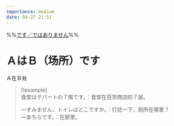 ```yaml
---
importance: medium
date: 04-27 21:51
---
```

%%[です／ではありません](../N5%20Class%201/です／ではありません.md)%%

# ＡはＢ（场所）です

Ａ在Ｂ处

> [!example]  
> 食堂はデパートの７階です。：食堂在百货商店的７层。
> 
> —すみません、トイレはどこですか。：打扰一下，厕所在哪里？  
> —あちらです。：在那里。